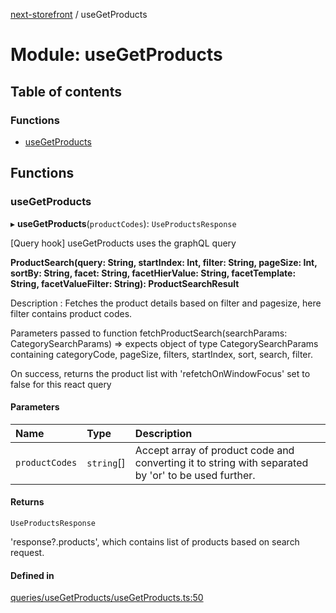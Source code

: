 [next-storefront](../README.md) / useGetProducts

# Module: useGetProducts

## Table of contents

### Functions

- [useGetProducts](useGetProducts.md#useproductsqueries)

## Functions

### useGetProducts

▸ **useGetProducts**(`productCodes`): `UseProductsResponse`

[Query hook] useGetProducts uses the graphQL query

<b>ProductSearch(query: String, startIndex: Int, filter: String, pageSize: Int, sortBy: String, facet: String, facetHierValue: String, facetTemplate: String, facetValueFilter: String): ProductSearchResult</b>

Description : Fetches the product details based on filter and pagesize, here filter contains product codes.

Parameters passed to function fetchProductSearch(searchParams: CategorySearchParams) => expects object of type CategorySearchParams containing categoryCode, pageSize, filters, startIndex, sort, search, filter.

On success, returns the product list with 'refetchOnWindowFocus' set to false for this react query

#### Parameters

| Name           | Type       | Description                                                                                         |
| :------------- | :--------- | :-------------------------------------------------------------------------------------------------- |
| `productCodes` | `string`[] | Accept array of product code and converting it to string with separated by 'or' to be used further. |

#### Returns

`UseProductsResponse`

'response?.products', which contains list of products based on search request.

#### Defined in

[queries/useGetProducts/useGetProducts.ts:50](https://github.com/KiboSoftware/nextjs-storefront/blob/561a164/hooks/queries/useGetProducts/useGetProducts.ts#L50)
